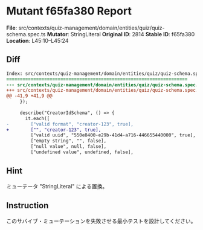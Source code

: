 # Mutant f65fa380 Report

**File**: src/contexts/quiz-management/domain/entities/quiz/quiz-schema.spec.ts
**Mutator**: StringLiteral
**Original ID**: 2814
**Stable ID**: f65fa380
**Location**: L45:10–L45:24

## Diff

```diff
Index: src/contexts/quiz-management/domain/entities/quiz/quiz-schema.spec.ts
===================================================================
--- src/contexts/quiz-management/domain/entities/quiz/quiz-schema.spec.ts	original
+++ src/contexts/quiz-management/domain/entities/quiz/quiz-schema.spec.ts	mutated #2814
@@ -41,9 +41,9 @@
     });
 
     describe("CreatorIdSchema", () => {
       it.each([
-        ["valid format", "creator-123", true],
+        ["", "creator-123", true],
         ["valid uuid", "550e8400-e29b-41d4-a716-446655440000", true],
         ["empty string", "", false],
         ["null value", null, false],
         ["undefined value", undefined, false],
```

## Hint

ミューテータ "StringLiteral" による置換。

## Instruction

このサバイブ・ミューテーションを失敗させる最小テストを設計してください。
